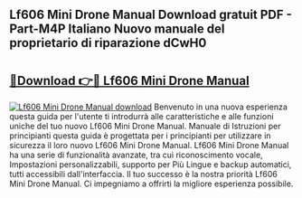 ## Lf606 Mini Drone Manual Download gratuit PDF - Part-M4P Italiano Nuovo manuale del proprietario di riparazione dCwH0

# <h2><a href="http://dfbnx78.blite.top/?on=Lf606+Mini+Drone+Manual">🔗Download 👉🔴 Lf606 Mini Drone Manual</a></h2>

[![Lf606 Mini Drone Manual download](https://i.imgur.com/lujVjoI.png)](http://dfbnx78.blite.top/?on=Lf606+Mini+Drone+Manual)
Benvenuto in una nuova esperienza questa guida per l'utente ti introdurrà alle caratteristiche e alle funzioni uniche del tuo nuovo Lf606 Mini Drone Manual. Manuale di Istruzioni per principianti questa guida è progettata per i principianti per utilizzare in sicurezza il loro nuovo Lf606 Mini Drone Manual. Lf606 Mini Drone Manual ha una serie di funzionalità avanzate, tra cui riconoscimento vocale, Impostazioni personalizzabili, supporto per Più Lingue e backup automatici, tutti accessibili dall'interfaccia. Il tuo successo è la nostra priorità Lf606 Mini Drone Manual. Ci impegniamo a offrirti la migliore esperienza possibile.
